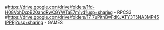 #https://drive.google.com/drive/folders/1fd-H08VohDopB20andRwCGYWTaE7m1yd?usp=sharing - RPCS3
#https://drive.google.com/drive/folders/17_7uPitnBwFdKJATY3TSNA3MP45IPPRj?usp=sharing - GAMES
